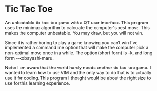 # Tic Tac Toe
An unbeatable tic-tac-toe game with a QT user interface.  This program uses the minimax algorithm to calculate the computer's best move.  This makes the computer unbeatable.  You may draw, but you will not win.

Since it is rather boring to play a game knowing you can't win I've implemented a command line option that will make the computer pick a non-optimal move once in a while.  The option (short form) is -k, and long form --kobayashi-maru.  

Note:
I am aware that the world hardly needs another tic-tac-toe game.  I wanted to learn how to use VIM and the only way to do that is to actually use it for coding.  This program I thought would be about the right size to use for this learning experience.  
